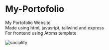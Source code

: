 # My-Portofolio

My Portofolio Website <br>
Made using html, javasript, tailwind and express <br>
For frontend using Atoms template

![socialify](https://socialify.git.ci/kuma-coffee/My-Portofolio/image?font=Bitter&forks=1&language=1&name=1&owner=1&pattern=Signal&pulls=1&stargazers=1&theme=Dark)
